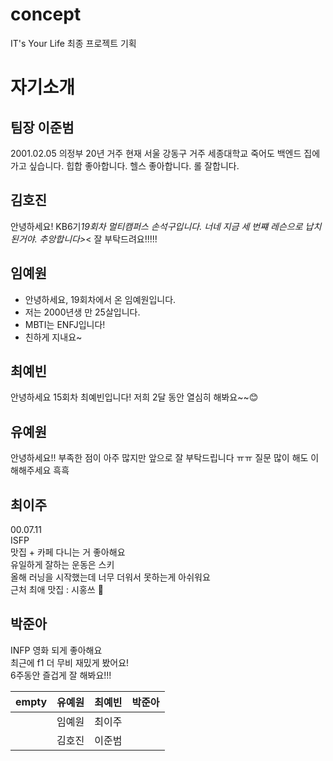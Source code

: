 # concept

IT's Your Life 최종 프로젝트 기획

# 자기소개

## 팀장 이준범
2001.02.05
의정부 20년 거주
현재 서울 강동구 거주
세종대학교
죽어도 백엔드
집에 가고 싶습니다.
힙합 좋아합니다.
헬스 좋아합니다.
롤 잘합니다.



## 김호진

안녕하세요!
KB6기*19회차 멀티캠퍼스 손석구입니다.
너네 지금 세 번쨰 레슨으로 납치된거야.
추앙합니다>*<
잘 부탁드려요!!!!!

## 임예원

- 안녕하세요, 19회차에서 온 임예원입니다.
- 저는 2000년생 만 25살입니다.
- MBTI는 ENFJ입니다!
- 친하게 지내요~

## 최예빈

안녕하세요 15회차 최예빈입니다! 저희 2달 동안 열심히 해봐요~~😊

## 유예원

안녕하세요!! 부족한 점이 아주 많지만 앞으로 잘 부탁드립니다 ㅠㅠ 질문 많이 해도 이해해주세요 흑흑

## 최이주
00.07.11 <br>
ISFP <br>
맛집 + 카페 다니는 거 좋아해요 <br>
유일하게 잘하는 운동은 스키 <br>
올해 러닝을 시작했는데 너무 더워서 못하는게 아쉬워요 <br>
근처 최애 맛집 : 시홍쓰 🍅 <br>

## 박준아
INFP 영화 되게 좋아해요<br>
최근에 f1 더 무비 재밌게 봤어요!<br>
6주동안 즐겁게 잘 해봐요!!!<br>


| empty | 유예원  | 최예빈 | 박준아  |
|:-----:|:----:|:---:|:----:|
|       | 임예원 | 최이주 |
|       | 김호진 | 이준범 |
